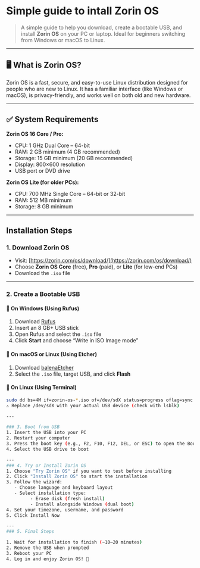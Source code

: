 
#  Simple guide to intall Zorin OS 

> A simple guide to help you download, create a bootable USB, and install **Zorin OS** on your PC or laptop. Ideal for beginners switching from Windows or macOS to Linux.

---

## 🖥️ What is Zorin OS?

Zorin OS is a fast, secure, and easy-to-use Linux distribution designed for people who are new to Linux. It has a familiar interface (like Windows or macOS), is privacy-friendly, and works well on both old and new hardware.

---

## ✅ System Requirements

**Zorin OS 16 Core / Pro:**
- CPU: 1 GHz Dual Core – 64-bit
- RAM: 2 GB minimum (4 GB recommended)
- Storage: 15 GB minimum (20 GB recommended)
- Display: 800×600 resolution
- USB port or DVD drive

**Zorin OS Lite (for older PCs):**
- CPU: 700 MHz Single Core – 64-bit or 32-bit
- RAM: 512 MB minimum
- Storage: 8 GB minimum

---

##  Installation Steps

### 1.  Download Zorin OS

- Visit: [https://zorin.com/os/download/](https://zorin.com/os/download/)
- Choose **Zorin OS Core** (free), **Pro** (paid), or **Lite** (for low-end PCs)
- Download the `.iso` file

---

### 2.  Create a Bootable USB

#### 🔹 On Windows (Using Rufus)

1. Download [Rufus](https://rufus.ie/)
2. Insert an 8 GB+ USB stick
3. Open Rufus and select the `.iso` file
4. Click **Start** and choose “Write in ISO Image mode”

#### 🔹 On macOS or Linux (Using Etcher)

1. Download [balenaEtcher](https://www.balena.io/etcher/)
2. Select the `.iso` file, target USB, and click **Flash**

#### 🔹 On Linux (Using Terminal)

```bash
sudo dd bs=4M if=zorin-os-*.iso of=/dev/sdX status=progress oflag=sync
⚠️ Replace /dev/sdX with your actual USB device (check with lsblk)

---

### 3. Boot from USB
1. Insert the USB into your PC
2. Restart your computer
3. Press the boot key (e.g., F2, F10, F12, DEL, or ESC) to open the Boot Menu
4. Select the USB drive to boot

---
### 4. Try or Install Zorin OS
1. Choose "Try Zorin OS" if you want to test before installing
2. Click "Install Zorin OS" to start the installation
3. Follow the wizard:
   - Choose language and keyboard layout
   - Select installation type:
         - Erase disk (fresh install)
         - Install alongside Windows (dual boot)
4. Set your timezone, username, and password
5. Click Install Now

---
### 5. Final Steps

1. Wait for installation to finish (~10–20 minutes)
2. Remove the USB when prompted
3. Reboot your PC
4. Log in and enjoy Zorin OS! 🎉

